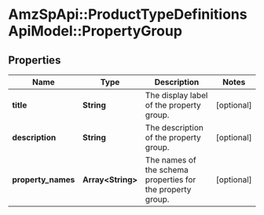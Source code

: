 # AmzSpApi::ProductTypeDefinitionsApiModel::PropertyGroup

## Properties
Name | Type | Description | Notes
------------ | ------------- | ------------- | -------------
**title** | **String** | The display label of the property group. | [optional] 
**description** | **String** | The description of the property group. | [optional] 
**property_names** | **Array&lt;String&gt;** | The names of the schema properties for the property group. | [optional] 


